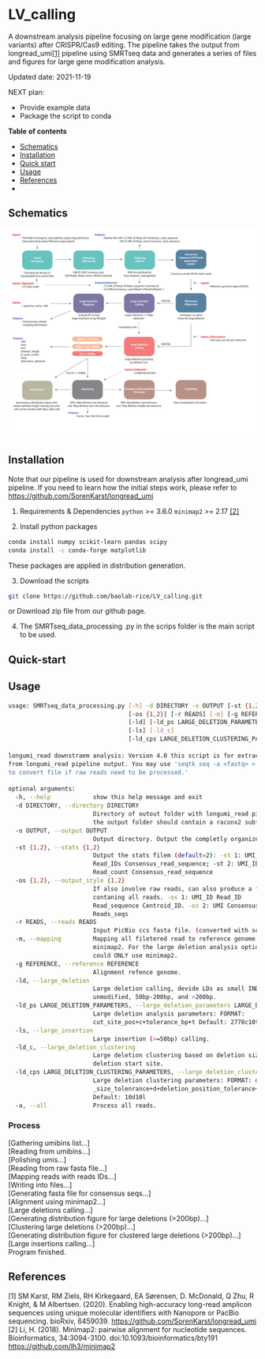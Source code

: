 # LV_calling

A downstream analysis pipeline focusing on large gene modification (large variants) after CRISPR/Cas9 editing. The pipeline takes the output from longread_umi[[1]](#1) pipeline using SMRTseq data and generates a series of files and figures for large gene modification analysis.

Updated date: 2021-11-19

NEXT plan:
- Provide example data
- Package the script to conda

**Table of contents**
- [Schematics](#schematics)
- [Installation](#installation)
- [Quick start](#quick-start)
- [Usage](#usage)
- [References](#references)
- 
## Schematics
![Schematics](Schematics.png)

## Installation 

Note that our pipeline is used for downstream analysis after longread_umi pipeline. If you need to learn how the initial steps work, please refer to https://github.com/SorenKarst/longread_umi

1. Requirements & Dependencies
`python` >= 3.6.0
`minimap2` >= 2.17 [[2]](#2)

2. Install python packages
```bash
conda install numpy scikit-learn pandas scipy
conda install -c conda-forge matplotlib
```
These packages are applied in distribution generation.

3. Download the scripts
```bash
git clone https://github.com/baolab-rice/LV_calling.git
```
or
Download zip file from our github page.

4. The SMRTseq_data_processing .py in the scrips folder is the main script to be used. 

## Quick-start

## Usage
```bash
usage: SMRTseq_data_processing.py [-h] -d DIRECTORY -o OUTPUT [-st {1,2}]
                                  [-os {1,2}] [-r READS] [-m] [-g REFERENCE]
                                  [-ld] [-ld_ps LARGE_DELETION_PARAMETERS]
                                  [-ls] [-ld_c]
                                  [-ld_cps LARGE_DELETION_CLUSTERING_PARAMETERS]

longumi_read downstraem analysis: Version 4.0 this script is for extracting data
from longumi_read pipeline output. You may use 'seqtk seq -a <fastq> > <fasta>
to convert file if raw reads need to be processed.'

optional arguments:
  -h, --help            show this help message and exit
  -d DIRECTORY, --directory DIRECTORY
                        Directory of outout folder with longumi_read pipeline,
                        the output folder should contain a raconx2 subfolder.
  -o OUTPUT, --output OUTPUT
                        Output directory. Output the completly organized file.
  -st {1,2}, --stats {1,2}
                        Output the stats filem (default=2): -st 1: UMI_ID
                        Read_IDs Consensus_read_sequence; -st 2: UMI_ID
                        Read_count Consensus_read_sequence
  -os {1,2}, --output_style {1,2}
                        If also involve raw reads, can also produce a file
                        contaning all reads. -os 1: UMI_ID Read_ID
                        Read_sequence Centroid_ID. -os 2: UMI Consensus_seq
                        Reads_seqs
  -r READS, --reads READS
                        Input PicBio ccs fasta file. (converted with seqtk)
  -m, --mapping         Mapping all filetered read to reference genome using
                        minimap2. For the large deletion analysis option,
                        could ONLY use minimap2.
  -g REFERENCE, --reference REFERENCE
                        Alignment refence genome.
  -ld, --large_deletion
                        Large deletion calling, devide LDs as small INDELs or
                        unmodified, 50bp-200bp, and >200bp.
  -ld_ps LARGE_DELETION_PARAMETERS, --large_deletion_parameters LARGE_DELETION_PARAMETERS
                        Large deletion analysis parameters: FORMAT:
                        cut_site_pos+c+tolerance_bp+t Default: 2778c10t
  -ls, --large_insertion
                        Large insertion (>=50bp) calling.
  -ld_c, --large_deletion_clustering
                        Large deletion clustering based on deletion size and
                        deletion start site.
  -ld_cps LARGE_DELETION_CLUSTERING_PARAMETERS, --large_deletion_clustering_parameters LARGE_DELETION_CLUSTERING_PARAMETERS
                        Large deletion clustering parameters: FORMAT: deletion
                        _size_tolenrance+d+deletion_position_tolerance+l
                        Default: 10d10l
  -a, --all             Process all reads.

```

### Process
[Gathering umibins list...]\
[Reading from umibins...]\
[Polishing umis...]\
[Reading from raw fasta file...]\
[Mapping reads with reads IDs...]\
[Writing into files...]\
[Generating fasta file for consensus seqs...]\
[Alignment using minimap2...]\
[Large deletions calling...]\
[Generating distribution figure for large deletions (>200bp)...]\
[Clustering large deletions (>200bp)...]\
[Generating distribution figure for clustered large deletions (>200bp)...]\
[Large insertions calling...]\
Program finished.

## References
<a id="1">[1]</a> 
SM Karst, RM Ziels, RH Kirkegaard, EA Sørensen, D. McDonald, Q Zhu, R Knight, & M Albertsen. (2020). Enabling high-accuracy long-read amplicon sequences using unique molecular identifiers with Nanopore or PacBio sequencing. bioRxiv, 6459039. https://github.com/SorenKarst/longread_umi
<a id="1">[2]</a> 
Li, H. (2018). Minimap2: pairwise alignment for nucleotide sequences. Bioinformatics, 34:3094-3100. doi:10.1093/bioinformatics/bty191 https://github.com/lh3/minimap2

